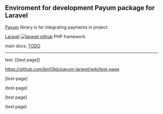 ## Enviroment for development Payum package for Laravel

[Payum](https://github.com/Payum/Payum) library is for integrating payments in project.

[Laravel](http://laravel.com/) [![laravel github](
    https://f.cloud.github.com/assets/54012/36830/42c6b24a-5377-11e2-85ff-275263752a43.png
    )](https://github.com/laravel/laravel) PHP framework.

main docs:
[TODO](/docs/todo.md)

------------
test:
[[test page]]

<https://github.com/bm13kk/payum-laravel/wiki/test-page>

[test-page]

(test-page)

[test page]

(test page)
